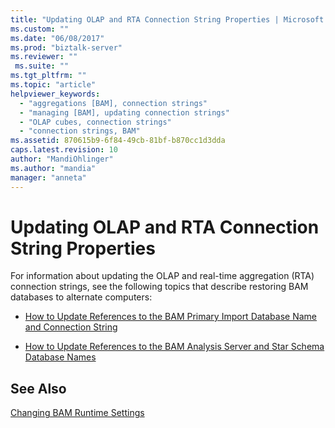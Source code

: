 ```yaml
---
title: "Updating OLAP and RTA Connection String Properties | Microsoft Docs"
ms.custom: ""
ms.date: "06/08/2017"
ms.prod: "biztalk-server"
ms.reviewer: ""
 ms.suite: ""
ms.tgt_pltfrm: ""
ms.topic: "article"
helpviewer_keywords: 
  - "aggregations [BAM], connection strings"
  - "managing [BAM], updating connection strings"
  - "OLAP cubes, connection strings"
  - "connection strings, BAM"
ms.assetid: 870615b9-6f84-49cb-81bf-b870cc1d3dda
caps.latest.revision: 10
author: "MandiOhlinger"
ms.author: "mandia"
manager: "anneta"
---
```

# Updating OLAP and RTA Connection String Properties
For information about updating the OLAP and real-time aggregation (RTA) connection strings, see the following topics that describe restoring BAM databases to alternate computers:  
  
-   [How to Update References to the BAM Primary Import Database Name and Connection String](../core/update-references-to-bam-primary-import-database-name-and-connection-string.md)  
  
-   [How to Update References to the BAM Analysis Server and Star Schema Database Names](../core/update-references-to-the-bam-analysis-server-and-star-schema-database-names.md)  
  
## See Also  
 [Changing BAM Runtime Settings](../core/changing-bam-runtime-settings.md)